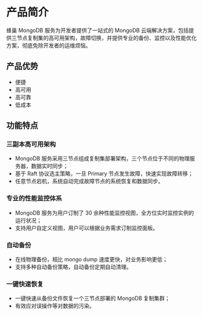# 产品简介

蜂巢 MongoDB 服务为开发者提供了一站式的 MongoDB 云端解决方案，包括提供三节点复制集的高可用架构，故障切换，并提供专业的备份、监控以及性能优化方案，彻底免除开发者的运维烦恼。

## 产品优势
* 便捷
* 高可用
* 高可靠
* 低成本

## 功能特点

### 三副本高可用架构
* MongoDB 服务采用三节点组成复制集部署架构，三个节点位于不同的物理服务器，数据实时同步；
* 基于 Raft 协议选主策略，一旦 Primary 节点发生故障，快速实现故障转移；
* 任意节点宕机，系统自动完成故障节点的系统恢复和数据同步。

### 专业的性能监控体系
* MongoDB 服务为用户订制了 30 余种性能监控视图，全方位实时监控实例的运行状况；
* 支持用户自定义视图，用户可以根据业务需求订制监控面板。

### 自动备份
* 在线物理备份，相比 mongo dump 速度更快，对业务影响更低；
* 支持多种自动备份策略，自动备份定期自动清理。

### 一键快速恢复
* 一键快速从备份文件恢复一个三节点部署的 MongoDB 复制集群；
* 有效应对误操作等对数据的污染。